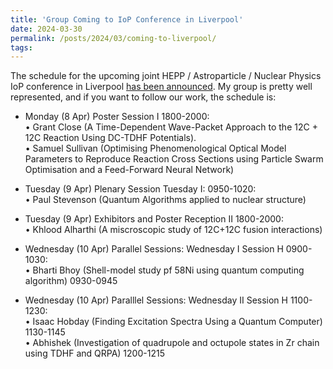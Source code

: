 ```yaml
---
title: 'Group Coming to IoP Conference in Liverpool'
date: 2024-03-30
permalink: /posts/2024/03/coming-to-liverpool/
tags:
---
```


The schedule for the upcoming joint HEPP / Astroparticle / Nuclear Physics IoP conference in Liverpool [has been announced](https://indico.cern.ch/event/1388874/).  My group is pretty well represented, and if you want to follow our work, the schedule is:

* Monday (8 Apr) Poster Session I 1800-2000:  
  • Grant Close (A Time-Dependent Wave-Packet Approach to the 12C + 12C Reaction Using DC-TDHF Potentials).  
  • Samuel Sullivan (Optimising Phenomenological Optical Model Parameters to Reproduce Reaction Cross Sections using Particle Swarm Optimisation and a Feed-Forward Neural Network)

* Tuesday (9 Apr) Plenary Session Tuesday I: 0950-1020:  
  • Paul Stevenson (Quantum Algorithms applied to nuclear structure)

* Tuesday (9 Apr) Exhibitors and Poster Reception II 1800-2000:  
  • Khlood Alharthi (A miscroscopic study of 12C+12C fusion interactions)

* Wednesday (10 Apr) Parallel Sessions: Wednesday I Session H 0900-1030:  
  • Bharti Bhoy (Shell-model study pf 58Ni using quantum computing algorithm) 0930-0945

* Wednesday (10 Apr) Paralllel Sessions: Wednesday II Session H 1100-1230:  
  • Isaac Hobday (Finding Excitation Spectra Using a Quantum Computer) 1130-1145  
  • Abhishek (Investigation of quadrupole and octupole states in Zr chain using TDHF and QRPA) 1200-1215

  
